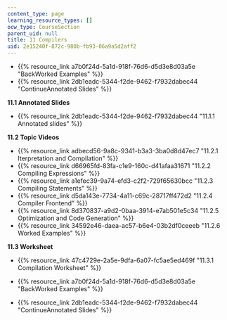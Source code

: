 ```yaml
---
content_type: page
learning_resource_types: []
ocw_type: CourseSection
parent_uid: null
title: 11 Compilers
uid: 2e15240f-872c-980b-fb93-06a9a5d2aff2
---
```


*   {{% resource_link a7b0f24d-5a1d-918f-76d6-d5d3e8d03a5e "BackWorked Examples" %}}
*   {{% resource_link 2db1eadc-5344-f2de-9462-f7932dabec44 "ContinueAnnotated Slides" %}}

**11.1 Annotated Slides**

*   {{% resource_link 2db1eadc-5344-f2de-9462-f7932dabec44 "11.1.1 Annotated slides" %}}

**11.2 Topic Videos**

*   {{% resource_link adbecd56-9a8c-9341-b3a3-3ba0d8d47ec7 "11.2.1 Iterpretation and Compilation" %}}
*   {{% resource_link d66965fd-83fa-c1e9-160c-d41afaa31671 "11.2.2 Compiling Expressions" %}}
*   {{% resource_link a1efec39-9a74-efd3-c2f2-729f65630bcc "11.2.3 Compiling Statements" %}}
*   {{% resource_link d5da143e-7734-4a11-c69c-28717ff472d2 "11.2.4 Compiler Frontend" %}}
*   {{% resource_link 8d370837-a9d2-0baa-3914-e7ab501e5c34 "11.2.5 Optimization and Code Generation" %}}
*   {{% resource_link 34592e46-daea-ac57-b6e4-03b2df0ceeeb "11.2.6 Worked Examples" %}}

**11.3 Worksheet**

*   {{% resource_link 47c4729e-2a5e-9dfa-6a07-fc5ae5ed469f "11.3.1 Compilation Worksheet" %}}

*   {{% resource_link a7b0f24d-5a1d-918f-76d6-d5d3e8d03a5e "BackWorked Examples" %}}
*   {{% resource_link 2db1eadc-5344-f2de-9462-f7932dabec44 "ContinueAnnotated Slides" %}}
